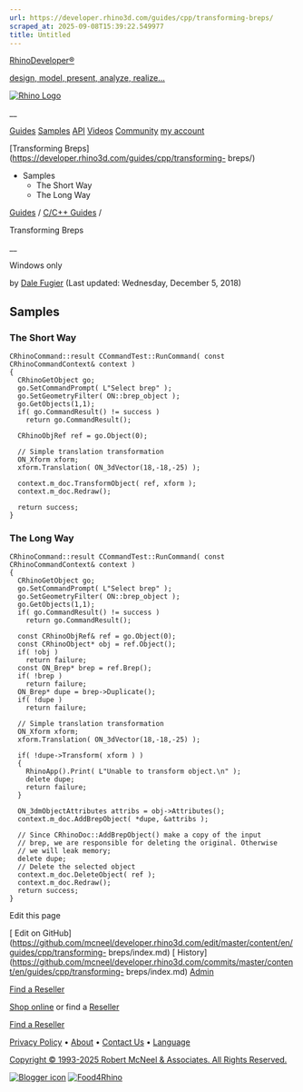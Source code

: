 ```yaml
---
url: https://developer.rhino3d.com/guides/cpp/transforming-breps/
scraped_at: 2025-09-08T15:39:22.549977
title: Untitled
---
```


[RhinoDeveloper®](/)

[design, model, present, analyze, realize...](/)

[![Rhino Logo](https://developer.rhino3d.com/images/rhinodevlogo.png)](/)

__

[Guides](https://developer.rhino3d.com/guides)
[Samples](https://developer.rhino3d.com/samples)
[API](https://developer.rhino3d.com/api)
[Videos](https://developer.rhino3d.com/videos)
[Community](https://discourse.mcneel.com/c/rhino-developer) [my account
](https://www.rhino3d.com/my-account/ "Manage your account, licenses, and
teams")

[Transforming Breps](https://developer.rhino3d.com/guides/cpp/transforming-
breps/)

  * Samples
    * The Short Way
    * The Long Way

[Guides](https://developer.rhino3d.com/en/guides/) / [C/C++
Guides](https://developer.rhino3d.com/en/guides/cpp/) /

Transforming Breps

__

Windows only

by [Dale Fugier](https://discourse.mcneel.com/u/dale/) (Last updated:
Wednesday, December 5, 2018)

## Samples

### The Short Way

    
    
    CRhinoCommand::result CCommandTest::RunCommand( const CRhinoCommandContext& context )
    {
      CRhinoGetObject go;
      go.SetCommandPrompt( L"Select brep" );
      go.SetGeometryFilter( ON::brep_object );
      go.GetObjects(1,1);
      if( go.CommandResult() != success )
        return go.CommandResult();
    
      CRhinoObjRef ref = go.Object(0);
    
      // Simple translation transformation
      ON_Xform xform;
      xform.Translation( ON_3dVector(18,-18,-25) );
    
      context.m_doc.TransformObject( ref, xform );
      context.m_doc.Redraw();
    
      return success;
    }
    

### The Long Way

    
    
    CRhinoCommand::result CCommandTest::RunCommand( const CRhinoCommandContext& context )
    {
      CRhinoGetObject go;
      go.SetCommandPrompt( L"Select brep" );
      go.SetGeometryFilter( ON::brep_object );
      go.GetObjects(1,1);
      if( go.CommandResult() != success )
        return go.CommandResult();
    
      const CRhinoObjRef& ref = go.Object(0);
      const CRhinoObject* obj = ref.Object();
      if( !obj )
        return failure;
      const ON_Brep* brep = ref.Brep();
      if( !brep )
        return failure;
      ON_Brep* dupe = brep->Duplicate();
      if( !dupe )
        return failure;
    
      // Simple translation transformation
      ON_Xform xform;
      xform.Translation( ON_3dVector(18,-18,-25) );
    
      if( !dupe->Transform( xform ) )
      {
        RhinoApp().Print( L"Unable to transform object.\n" );
        delete dupe;
        return failure;
      }
    
      ON_3dmObjectAttributes attribs = obj->Attributes();
      context.m_doc.AddBrepObject( *dupe, &attribs );
    
      // Since CRhinoDoc::AddBrepObject() make a copy of the input
      // brep, we are responsible for deleting the original. Otherwise
      // we will leak memory;
      delete dupe;
      // Delete the selected object
      context.m_doc.DeleteObject( ref );
      context.m_doc.Redraw();
      return success;
    }
    

Edit this page

[ Edit on
GitHub](https://github.com/mcneel/developer.rhino3d.com/edit/master/content/en/guides/cpp/transforming-
breps/index.md) [
History](https://github.com/mcneel/developer.rhino3d.com/commits/master/content/en/guides/cpp/transforming-
breps/index.md) [ Admin](https://developer.rhino3d.com/admin)

[Find a Reseller](https://www.rhino3d.com/sales)

[Shop online](https://www.rhino3d.com/store) or find a
[Reseller](https://www.rhino3d.com/sales)

[Find a Reseller](https://www.rhino3d.com/sales)

[Privacy Policy](https://www.rhino3d.com/privacy) •
[About](https://www.rhino3d.com/mcneel/about) • [Contact
Us](https://www.rhino3d.com/mcneel/contact) • [
Language](https://www.rhino3d.com/language "Change to a different region or
language")

[Copyright © 1993-2025 Robert McNeel & Associates. All Rights
Reserved.](https://www.rhino3d.com/mcneel/about)

[](https://www.facebook.com/McNeelRhinoceros/)
[](https://twitter.com/bobmcneel) [](https://www.linkedin.com/groups/75313/)
[](https://www.youtube.com/user/RhinoGuide/videos) [](https://vimeo.com/rhino)
[![Blogger
icon](https://developer.rhino3d.com/images/blogger.svg)](http://blog.rhino3d.com/)
[![Food4Rhino](https://developer.rhino3d.com/images/f4r_icon_01.svg)](https://www.food4rhino.com)

